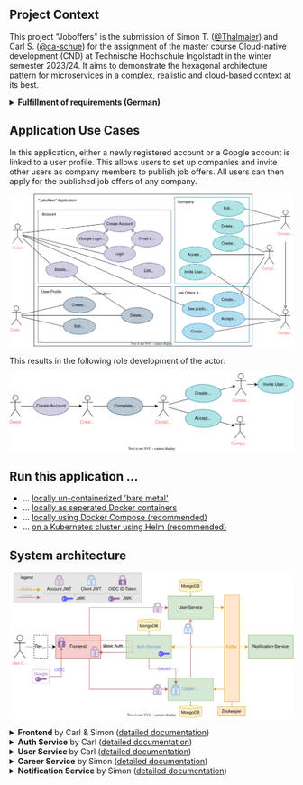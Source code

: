 ## Project Context

This project "Joboffers" is the submission of Simon T. ([@Thalmaier](https://github.com/Thalmaier)) and Carl S. ([@ca-schue](https://github.com/ca-schue)) for the assignment of the master course Cloud-native development (CND) at Technische Hochschule Ingolstadt in the winter semester 2023/24.
It aims to demonstrate the hexagonal architecture pattern for microservices in a complex, realistic and cloud-based context at its best.

<details xmlns="http://www.w3.org/1999/html">
  
<summary><b>Fulfillment of requirements (German) </b></summary>

<br>

<blockquote>
<cite><b>"Das Anwendungsbeispiel muss je Team-Mitglied mindestens aus zwei Diensten bestehen und Daten erfassen, ein Dienst sollte Anfragen über HTTP entgegen nehmen."</b></cite>

- [x] Four microservices acquire data via the frontend or inter-service communication via HTTP and additionally Kafka events. For more details, refer to section ["System architecture"](#system-architecture):
- <b><i>Auth service</i></b> (Carl)
- <b><i>User service</i></b> (Carl)
- <b><i>Career service</i></b> (Simon)
- <b><i>Notification service</i></b> (Simon)
<p style="margin: 0;">&nbsp;&nbsp;&nbsp;&nbsp;&nbsp;&nbsp;The frontend and the deployment of the application was developed in an equal split of work.</p>
</blockquote>


<blockquote>
<cite><b>"Realisieren Sie je Team-Mitglied mindestens einen Dienst unter Verwendung eines modernen Architekturansatzes."</b></cite>

- [x] Our personal commitment was to implement each of the four services in the best possible way according to the guidelines of the hexagonal architecture as described in the lecture and literature. A comprehensive architecture description can be found in the [detailed service documentation of the system architecture](#system-architecture).

</blockquote>


<blockquote>
<cite><b>"Ergänzen Sie ein kleines Frontend, welches die realisierte Backend-Funktionalität nutzt."</b></cite>

- [x] We created a frontend in React in order to deploy the microservices in a realistic production environment.
</blockquote>


<blockquote>
<cite><b>"Ergänzen Sie für die Dienste einfache Unit-Tests, die den jeweiligen Dienst überprüfen, eine vollständige Test-Abdeckung ist nicht notwendig."</b></cite>

- [x] The core functionality is verified by either fully mocked unit tests or slice tests with selected autowired components. Additionally, relevant use cases are verified by end-to-end integration tests in the respective microservice.
</blockquote>


<blockquote>
<cite><b>"Dokumentieren Sie kurz, was nötig ist, um die Dienste in einer VM zu installieren und zu starten."</b></cite>

- [x] This readme is the starting point for the documentation.
   Detailed instructions are provided for each of the four execution environments...
  - ["bare metal"](.documentation/bare-metal.md) (equivalent to "local VM"), 
  - as ["separate Docker containers"](.documentation/docker-seperated.md), 
  - using ["Docker Compose"](.documentation/docker-compose.md) 
  - and on a ["Kubernetes cluster with Helm"](.documentation/kubernetes-helm.md).
</blockquote>


<blockquote>
<cite><b>"Erstellen Sie Dockerfiles, welches je einen Dienst zur Ausführung bringt und Dokumentieren Sie, wie diese Dienste installiert und gestartet werden."</b></cite>

- [x] Dockerfiles were written for each service as well as for the React frontend. The configuration and execution is described in ["Run the Application as Separate Docker Containers"](.documentation/docker-seperated.md).
</blockquote>


<blockquote>
<cite><b>"Erstellen Sie ein Docker-Compose-File, welche alle Dienste konfiguriert und Dokumentieren Sie, wie diese Datei genutzt wird, ergänzen Sie einen Load-Balancer (z.B. nginx) um Anfragen zu verteilen. Achten Sie auf die Konfiguration Ihrer Volumes."</b></cite>

- [x] A Docker-Compose file starts all four services, the React frontend and an Ngninx load balancer in an ordered sequence. In addition, the entire auxiliary infrastructure including all volumes is set up and configured.
An intuitive concept with environment variables was established to simplify configuration. See ["Run the application with Docker Compose"](.documentation/docker-compose.md).
</blockquote>


<blockquote>
<cite><b>"Erstellen Sie Kubernetes-Manifeste, welche Ihre Dienste konfiguriert."</b></cite>

- [x] As a cloud-native application, Kubernetes manifests were written for the entire system context. In order to achieve a realistic production environment, a Helm Chart was also written for deployment on a cluster. Detailed information can be found under ["Run the Application on a Kubernetes Cluster using Helm"](.documentation/kubernetes-helm.md).
</blockquote>


<blockquote>
<cite><b>"Automatisieren Sie den Bauprozess (die Bereitstellung ist nicht zwingend erforderlich) in einer wählbaren Umgebung, verwenden Sie hierfür z.B. das GitLab und verfügbare GitLab-CI."</b></cite>

- [x] The application was developed using CI/CD pipelines in GitHub Actions.
  In each multi-job pipeline, the service is built and comprehensively tested - depending on the test duration, additional integration tests are performed. At the end of each pipeline, a Docker image is created and uploaded to the [Docker Hub Registry](https://hub.docker.com/repositories/caschuen). Please refer to [`.github/workflows`](.github/workflows).

  <a href="https://github.com/ca-schue/cnd-joboffers/actions/workflows/auth-service.yml"><img src="https://github.com/ca-schue/cnd-joboffers/actions/workflows/auth-service.yml/badge.svg" alt="auth-service-ci"></a>
  <a href="https://github.com/ca-schue/cnd-joboffers/actions/workflows/user-service.yml"><img src="https://github.com/ca-schue/cnd-joboffers/actions/workflows/user-service.yml/badge.svg" alt="user-service-ci"></a>
  <a href="https://github.com/ca-schue/cnd-joboffers/actions/workflows/career-service.yml"><img src="https://github.com/ca-schue/cnd-joboffers/actions/workflows/career-service.yml/badge.svg" alt="career-service-ci"></a>
  <a href="https://github.com/ca-schue/cnd-joboffers/actions/workflows/notification-service.yml"><img src="https://github.com/ca-schue/cnd-joboffers/actions/workflows/notification-service.yml/badge.svg" alt="notification-service-ci"></a>
  <a href="https://github.com/ca-schue/cnd-joboffers/actions/workflows/frontend.yml"><img src="https://github.com/ca-schue/cnd-joboffers/actions/workflows/frontend.yml/badge.svg" alt="frontend-ci"></a>
</blockquote>


<blockquote>
<cite><b>"Skizzieren Sie die realisierte finale Service-Architektur und die innere Architektur eines Dienstes."</b></cite>

- [x] Section ["System architecture"](#system-architecture) illustrates the service interactions.
  Beyond this, for each individual service, its relevance in the overall system context as well as its technical implementation are documented together with a detailed visualisation and explanation of the internal architecture.
</blockquote>


</details>

## Application Use Cases

In this application, either a newly registered account or a Google account is linked to a user profile.
This allows users to set up companies and invite other users as company members to publish job offers.
All users can then apply for the published job offers of any company.

![Use Cases](./.documentation/figures/use-cases.svg)

This results in the following role development of the actor:

![Actor role evolution](./.documentation/figures/actor-role-evolution.svg)

## Run this application ...
- ... [locally un-containerized 'bare metal'](.documentation/bare-metal.md)
- ... [locally as seperated Docker containers](.documentation/docker-seperated.md)
- ... [locally using Docker Compose (recommended)](.documentation/docker-compose.md)
- ... [on a Kubernetes cluster using Helm (recommended)](.documentation/kubernetes-helm.md)

## System architecture

![System Architecture](./.documentation/figures/system-architecture.svg)

<details xmlns="http://www.w3.org/1999/html">
<summary><b>Frontend </b> by Carl & Simon (<a href=".documentation/frontend.md">detailed documentation</a>)
  </summary>
  
  - Uses the provided HTTP Api of the services to implement the use cases in a GUI
  - Handles OIDC Authentication 
</details>

<details xmlns="http://www.w3.org/1999/html">
  <summary><b>Auth Service</b> by Carl (<a href=".documentation/auth-service.md">detailed documentation</a>)</summary>
  
  - Implements external and internal authentication and authorization across the application using JWT
  - Synchronizes accounts with user profiles by processing asynchronous User Service events.
</details>

<details xmlns="http://www.w3.org/1999/html">
  <summary><b>User Service </b> by Carl (<a href=".documentation/user-service.md">detailed documentation</a>)</summary>
  
  - Responsible for consistent lifecycle of user profiles and companies.
  - Ensures consistency between accounts and user profiles and account by acting as an asynchronous ordering party for the Auth Service.
</details>

<details xmlns="http://www.w3.org/1999/html">
  <summary><b>Career Service</b> by Simon (<a href=".documentation/career-service.md">detailed documentation</a>)</summary>
   
  - Contains main business logic to create, edit and delete job offers / job applications
  - Has integration with the user-service over HTTP Api and Kafka events
  - Uses CQRS and Event-sourcing
</details>

<details xmlns="http://www.w3.org/1999/html">
  <summary><b>Notification Service</b> by Simon (<a href=".documentation/notification-service.md">detailed documentation</a>)</summary>

  - Small microservice that listens to events sent to the kafka event bus and prints information out to the console
</details>


